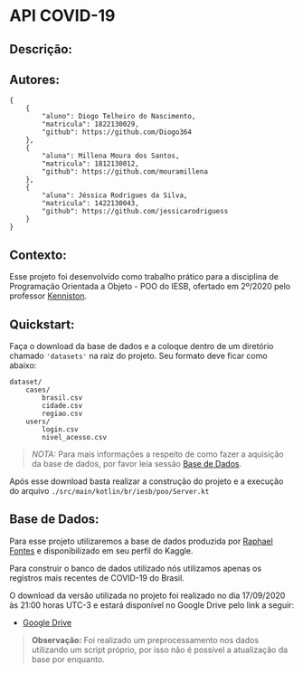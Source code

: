 # API COVID-19

## Descrição:
 
## Autores:
```
{
    {
        "aluno": Diogo Telheiro do Nascimento,
        "matricula": 1822130029,
        "github": https://github.com/Diogo364
    },
    {
        "aluna": Millena Moura dos Santos,
        "matricula": 1812130012,
        "github": https://github.com/mouramillena 
    },
    {
        "aluna": Jéssica Rodrigues da Silva,
        "matricula": 1422130043,
        "github": https://github.com/jessicarodriguess
    }
}
```

## Contexto:
Esse projeto foi desenvolvido como trabalho prático para a disciplina de Programação Orientada a Objeto - POO do IESB, 
ofertado em 2º/2020 pelo professor [Kenniston](https://github.com/kenniston).

## Quickstart:
Faça o download da base de dados e a coloque dentro de um diretório chamado `'datasets'` na raiz do projeto.
Seu formato deve ficar como abaixo:
```
dataset/
    cases/
        brasil.csv
        cidade.csv
        regiao.csv
    users/
        login.csv
        nivel_acesso.csv

```
> *NOTA:* Para mais informações a respeito de como fazer a aquisição da base de dados, por favor leia sessão 
> [Base de Dados](#base-de-dados). 

Após esse download basta realizar a construção do projeto e a execução do arquivo `./src/main/kotlin/br/iesb/poo/Server.kt`

## Base de Dados:
Para esse projeto utilizaremos a base de dados produzida por [Raphael Fontes](https://www.kaggle.com/unanimad) e 
disponibilizado em seu perfil do Kaggle.

Para construir o banco de dados utilizado nós utilizamos apenas os registros mais recentes de COVID-19 do Brasil.

O download da versão utilizada no projeto foi realizado no dia 17/09/2020 às 21:00 horas UTC-3 e estará disponível 
no Google Drive pelo link a seguir:
- [Google Drive](https://drive.google.com/drive/folders/1363-UDdvkU1YIVodrydHpHZVbh7cDCjL?usp=sharing)


> **Observação:** Foi realizado um preprocessamento nos dados utilizando um script próprio, por isso não é possível a atualização da 
base por enquanto.
<!-- Para atualização da base de dados basta faça o download no link abaixo: 
- [Link para Dataset](https://www.kaggle.com/unanimad/corona-virus-brazil) -->
